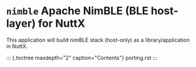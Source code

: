 `nimble` Apache NimBLE (BLE host-layer) for NuttX
=================================================

This application will build nimBLE stack (host-only) as a
library/application in NuttX.

::: {.toctree maxdepth="2" caption="Contents"}
porting.rst
:::
